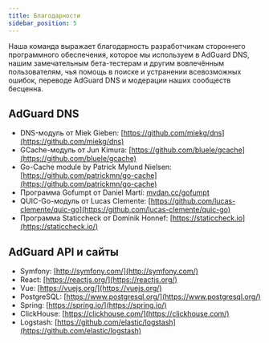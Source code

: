 ```yaml
---
title: Благодарности
sidebar_position: 5
---
```


Наша команда выражает благодарность разработчикам стороннего программного обеспечения, которое мы используем в AdGuard DNS, нашим замечательным бета-тестерам и другим вовлечённым пользователям, чья помощь в поиске и устранении всевозможных ошибок, переводе AdGuard DNS и модерации наших сообществ бесценна.

## AdGuard DNS

* DNS-модуль от Miek Gieben: [https://github.com/miekg/dns](https://github.com/miekg/dns)
* GCache-модуль от Jun Kimura: [https://github.com/bluele/gcache](https://github.com/bluele/gcache)
* Go-Cache module by Patrick Mylund Nielsen: [https://github.com/patrickmn/go-cache](https://github.com/patrickmn/go-cache)
* Программа Gofumpt от Daniel Martí: [mvdan.cc/gofumpt](https://github.com/mvdan/gofumpt)
* QUIC-Go-модуль от Lucas Clemente: [https://github.com/lucas-clemente/quic-go](https://github.com/lucas-clemente/quic-go)
* Программа Staticcheck от Dominik Honnef: [https://staticcheck.io](https://staticcheck.io/)

## AdGuard API и сайты

* Symfony: [http://symfony.com/](http://symfony.com/)
* React: [https://reactjs.org/](https://reactjs.org/)
* Vue: [https://vuejs.org/](https://vuejs.org/)
* PostgreSQL: [https://www.postgresql.org/](https://www.postgresql.org/)
* Spring: [https://spring.io/](https://spring.io/)
* ClickHouse: [https://clickhouse.com/](https://clickhouse.com/)
* Logstash: [https://github.com/elastic/logstash](https://github.com/elastic/logstash)

